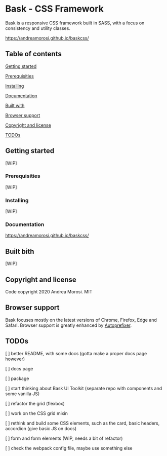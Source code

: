 # Bask - CSS Framework

Bask is a responsive CSS framework built in SASS, with a focus on consistency and utility classes.

https://andreamorosi.github.io/baskcss/


## Table of contents

[Getting started](#getting-started)

[Prerequisities](#prerequisities)

[Installing](#installing)

[Documentation](#documentation)

[Built with](#built-with)

[Browser support](#browser-support)

[Copyright and license](#copyright-and-license)

[TODOs](#todos)


## Getting started

[WIP]


### Prerequisities

[WIP]


### Installing

[WIP]


### Documentation

https://andreamorosi.github.io/baskcss/


## Built bith

[WIP]


## Copyright and license

Code copyright 2020 Andrea Morosi. MIT


## Browser support

Bask focuses mostly on the latest versions of Chrome, Firefox, Edge and Safari. Browser support is greatly enhanced by [Autoprefixer](#https://github.com/postcss/autoprefixer).


## TODOs

[ ] better README, with some docs (gotta make a proper docs page however)

[ ] docs page

[ ] package

[ ] start thinking about Bask UI Toolkit (separate repo with components and some vanilla JS)

[ ] refactor the grid (flexbox)

[ ] work on the CSS grid mixin

[ ] rethink and build some CSS elements, such as the card, basic headers, accordion (give basic JS on docs)

[ ] form and form elements (WIP, needs a bit of refactor)

[ ] check the webpack config file, maybe use something else